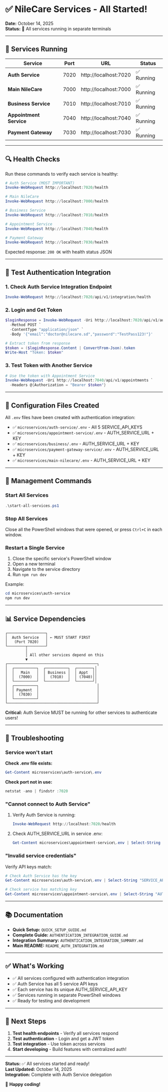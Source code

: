 # ✅ NileCare Services - All Started!

**Date:** October 14, 2025  
**Status:** 🎉 All services running in separate terminals

---

## 🚀 Services Running

| Service | Port | URL | Status |
|---------|------|-----|--------|
| **Auth Service** | 7020 | http://localhost:7020 | ✅ Running |
| **Main NileCare** | 7000 | http://localhost:7000 | ✅ Running |
| **Business Service** | 7010 | http://localhost:7010 | ✅ Running |
| **Appointment Service** | 7040 | http://localhost:7040 | ✅ Running |
| **Payment Gateway** | 7030 | http://localhost:7030 | ✅ Running |

---

## 🔍 Health Checks

Run these commands to verify each service is healthy:

```powershell
# Auth Service (MOST IMPORTANT)
Invoke-WebRequest http://localhost:7020/health

# Main NileCare
Invoke-WebRequest http://localhost:7000/health

# Business Service
Invoke-WebRequest http://localhost:7010/health

# Appointment Service
Invoke-WebRequest http://localhost:7040/health

# Payment Gateway
Invoke-WebRequest http://localhost:7030/health
```

Expected response: `200 OK` with health status JSON

---

## 🧪 Test Authentication Integration

### 1. Check Auth Service Integration Endpoint

```powershell
Invoke-WebRequest http://localhost:7020/api/v1/integration/health
```

### 2. Login and Get Token

```powershell
$loginResponse = Invoke-WebRequest -Uri http://localhost:7020/api/v1/auth/login `
  -Method POST `
  -ContentType "application/json" `
  -Body '{"email":"doctor@nilecare.sd","password":"TestPass123!"}'

# Extract token from response
$token = ($loginResponse.Content | ConvertFrom-Json).token
Write-Host "Token: $token"
```

### 3. Test Token with Another Service

```powershell
# Use the token with Appointment Service
Invoke-WebRequest -Uri http://localhost:7040/api/v1/appointments `
  -Headers @{Authorization = "Bearer $token"}
```

---

## 📁 Configuration Files Created

All `.env` files have been created with authentication integration:

- ✅ `microservices/auth-service/.env` - All 5 SERVICE_API_KEYS
- ✅ `microservices/appointment-service/.env` - AUTH_SERVICE_URL + KEY
- ✅ `microservices/business/.env` - AUTH_SERVICE_URL + KEY
- ✅ `microservices/payment-gateway-service/.env` - AUTH_SERVICE_URL + KEY
- ✅ `microservices/main-nilecare/.env` - AUTH_SERVICE_URL + KEY

---

## 🔧 Management Commands

### Start All Services
```powershell
.\start-all-services.ps1
```

### Stop All Services
Close all the PowerShell windows that were opened, or press `Ctrl+C` in each window.

### Restart a Single Service
1. Close the specific service's PowerShell window
2. Open a new terminal
3. Navigate to the service directory
4. Run `npm run dev`

Example:
```powershell
cd microservices\auth-service
npm run dev
```

---

## 📊 Service Dependencies

```
┌─────────────────┐
│  Auth Service   │ ← MUST START FIRST
│   (Port 7020)   │
└────────┬────────┘
         │
         │ All other services depend on this
         ▼
┌────────────────────────────────────────┐
│  ┌──────────┐  ┌──────────┐  ┌───────┐│
│  │   Main   │  │ Business │  │ Appt  ││
│  │  (7000)  │  │  (7010)  │  │ (7040)││
│  └──────────┘  └──────────┘  └───────┘│
│  ┌──────────┐                          │
│  │ Payment  │                          │
│  │  (7030)  │                          │
│  └──────────┘                          │
└────────────────────────────────────────┘
```

**Critical:** Auth Service MUST be running for other services to authenticate users!

---

## 🐛 Troubleshooting

### Service won't start

**Check .env file exists:**
```powershell
Get-Content microservices\auth-service\.env
```

**Check port not in use:**
```powershell
netstat -ano | findstr :7020
```

### "Cannot connect to Auth Service"

1. Verify Auth Service is running:
   ```powershell
   Invoke-WebRequest http://localhost:7020/health
   ```

2. Check AUTH_SERVICE_URL in service .env:
   ```powershell
   Get-Content microservices\appointment-service\.env | Select-String "AUTH_SERVICE_URL"
   ```

### "Invalid service credentials"

Verify API keys match:
```powershell
# Check Auth Service has the key
Get-Content microservices\auth-service\.env | Select-String "SERVICE_API_KEYS"

# Check service has matching key
Get-Content microservices\appointment-service\.env | Select-String "AUTH_SERVICE_API_KEY"
```

---

## 📚 Documentation

- **Quick Setup:** `QUICK_SETUP_GUIDE.md`
- **Complete Guide:** `AUTHENTICATION_INTEGRATION_GUIDE.md`
- **Integration Summary:** `AUTHENTICATION_INTEGRATION_SUMMARY.md`
- **Main README:** `README_AUTH_INTEGRATION.md`

---

## ✅ What's Working

- ✅ All services configured with authentication integration
- ✅ Auth Service has all 5 service API keys
- ✅ Each service has its unique AUTH_SERVICE_API_KEY
- ✅ Services running in separate PowerShell windows
- ✅ Ready for testing and development

---

## 🎯 Next Steps

1. **Test health endpoints** - Verify all services respond
2. **Test authentication** - Login and get a JWT token
3. **Test integration** - Use token across services
4. **Start developing** - Build features with centralized auth!

---

**Status:** ✅ All services started and ready!  
**Last Updated:** October 14, 2025  
**Integration:** Complete with Auth Service delegation

🚀 **Happy coding!**

